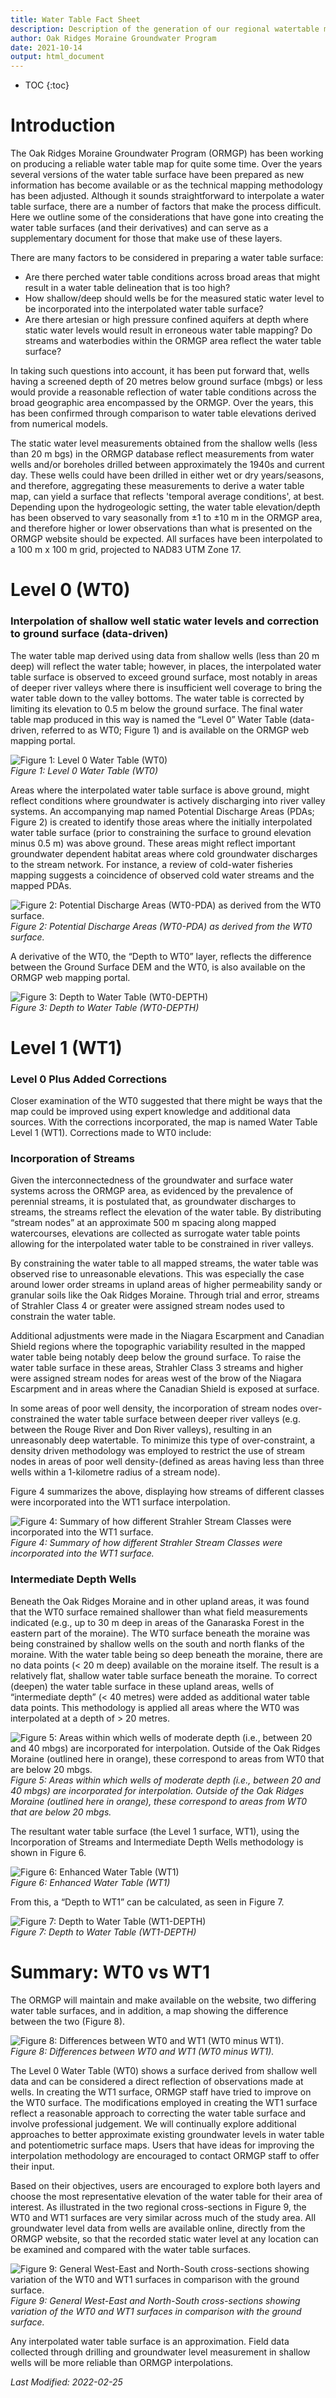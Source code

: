 ```yaml
---
title: Water Table Fact Sheet
description: Description of the generation of our regional watertable map
author: Oak Ridges Moraine Groundwater Program
date: 2021-10-14
output: html_document
---
```


* TOC
{:toc}

# Introduction

The Oak Ridges Moraine Groundwater Program (ORMGP) has been working on producing a reliable water table map for quite some time. Over the years several versions of the water table surface have been prepared as new information has become available or as the technical mapping methodology has been adjusted. Although it sounds straightforward to interpolate a water table surface, there are a number of factors that make the process difficult.  Here we outline some of the considerations that have gone into creating the water table surfaces (and their derivatives) and can serve as a supplementary document for those that make use of these layers.

There are many factors to be considered in preparing a water table surface:
* Are there perched water table conditions across broad areas that might result in a water table delineation that is too high? 
* How shallow/deep should wells be for the measured static water level to be incorporated into the interpolated water table surface? 
* Are there artesian or high pressure confined aquifers at depth where static water levels would result in erroneous water table mapping? Do streams and waterbodies within the ORMGP area reflect the water table surface?

In taking such questions into account, it has been put forward that, wells having a screened depth of 20 metres below ground surface (mbgs) or less would provide a reasonable reflection of water table conditions across the broad geographic area encompassed by the ORMGP. Over the years, this has been confirmed through comparison to water table elevations derived from numerical models. 

The static water level measurements obtained from the shallow wells (less than 20 m bgs) in the ORMGP database reflect measurements from water wells and/or boreholes drilled between approximately the 1940s and current day. These wells could have been drilled in either wet or dry years/seasons, and therefore, aggregating these measurements to derive a water table map, can yield a surface that reflects 'temporal average conditions', at best. Depending upon the hydrogeologic setting, the water table elevation/depth has been observed to vary seasonally from ±1 to ±10 m in the ORMGP area, and therefore higher or lower observations than what is presented on the ORMGP website should be expected. All surfaces have been interpolated to a 100 m x 100 m grid, projected to NAD83 UTM Zone 17.

# Level 0 (WT0) 
### Interpolation of shallow well static water levels and correction to ground surface (data-driven)

The water table map derived using data from shallow wells (less than 20 m deep) will reflect the water table; however, in places, the interpolated water table surface is observed to exceed ground surface, most notably in areas of deeper river valleys where there is insufficient well coverage to bring the water table down to the valley bottoms. The water table is corrected by limiting its elevation to 0.5 m below the ground surface. The final water table map produced in this way is named the “Level 0” Water Table (data-driven, referred to as WT0; Figure 1) and is available on the ORMGP web mapping portal.

![*Figure 1: Level 0 Water Table (WT0)*](https://raw.githubusercontent.com/OWRC/watertable/main/fig/f1.jpg)\
*Figure 1: Level 0 Water Table (WT0)*

Areas where the interpolated water table surface is above ground, might reflect conditions where groundwater is actively discharging into river valley systems. An accompanying map named Potential Discharge Areas (PDAs; Figure 2) is created to identify those areas where the initially interpolated water table surface (prior to constraining the surface to ground elevation minus 0.5 m) was above ground. These areas might reflect important groundwater dependent habitat areas where cold groundwater discharges to the stream network. For instance, a review of cold-water fisheries mapping suggests a coincidence of observed cold water streams and the mapped PDAs. 

![*Figure 2: Potential Discharge Areas (WT0-PDA) as derived from the WT0 surface.*](https://raw.githubusercontent.com/OWRC/watertable/main/fig/f2.jpg)\
*Figure 2: Potential Discharge Areas (WT0-PDA) as derived from the WT0 surface.*

A derivative of the WT0, the “Depth to WT0” layer, reflects the difference between the Ground Surface DEM and the WT0, is also available on the ORMGP web mapping portal.

![*Figure 3: Depth to Water Table (WT0-DEPTH)*](https://raw.githubusercontent.com/OWRC/watertable/main/fig/f3.jpg)\
*Figure 3: Depth to Water Table (WT0-DEPTH)*



# Level 1 (WT1) 
### Level 0 Plus Added Corrections

Closer examination of the WT0 suggested that there might be ways that the map could be improved using expert knowledge and additional data sources. With the corrections incorporated, the map is named Water Table Level 1 (WT1). Corrections made to WT0 include:


### Incorporation of Streams

Given the interconnectedness of the groundwater and surface water systems across the ORMGP area, as evidenced by the prevalence of perennial streams, it is postulated that, as groundwater discharges to streams, the streams reflect the elevation of the water table. By distributing “stream nodes” at an approximate 500 m spacing along mapped watercourses, elevations are collected as surrogate water table points allowing for the interpolated water table to be constrained in river valleys. 

By constraining the water table to all mapped streams, the water table was observed rise to unreasonable elevations. This was especially the case around lower order streams in upland areas of higher permeability sandy or granular soils like the Oak Ridges Moraine. Through trial and error, streams of Strahler Class 4 or greater were assigned stream nodes used to constrain the water table.

Additional adjustments were made in the Niagara Escarpment and Canadian Shield regions where the topographic variability resulted in the mapped water table being notably deep below the ground surface. To raise the water table surface in these areas, Strahler Class 3 streams and higher were assigned stream nodes for areas west of the brow of the Niagara Escarpment and in areas where the Canadian Shield is exposed at surface.

In some areas of poor well density, the incorporation of stream nodes over-constrained the water table surface between deeper river valleys (e.g. between the Rouge River and Don River valleys), resulting in an unreasonably deep watertable. To minimize this type of over-constraint, a density driven methodology was employed to restrict the use of stream nodes in areas of poor well density-(defined as areas having less than three wells within a 1-kilometre radius of a stream node).

Figure 4 summarizes the above, displaying how streams of different classes were incorporated into the WT1 surface interpolation. 

![*Figure 4: Summary of how different Strahler Stream Classes were incorporated into the WT1 surface.*](https://raw.githubusercontent.com/OWRC/watertable/main/fig/f4.jpg)\
*Figure 4: Summary of how different Strahler Stream Classes were incorporated into the WT1 surface.*


### Intermediate Depth Wells

Beneath the Oak Ridges Moraine and in other upland areas, it was found that the WT0 surface remained shallower than what field measurements indicated (e.g., up to 30 m deep in areas of the Ganaraska Forest in the eastern part of the moraine). The WT0 surface beneath the moraine was being constrained by shallow wells on the south and north flanks of the moraine. With the water table being so deep beneath the moraine, there are no data points (\< 20 m deep) available on the moraine itself. The result is a relatively flat, shallow water table surface beneath the moraine. To correct (deepen) the water table surface in these upland areas, wells of “intermediate depth” (\< 40 metres) were added as additional water table data points. This methodology is applied all areas where the WT0 was interpolated at a depth of \> 20 metres.

![*Figure 5: Areas within which wells of moderate depth (i.e., between 20 and 40 mbgs) are incorporated for interpolation. Outside of the Oak Ridges Moraine (outlined here in orange), these correspond to areas from WT0 that are below 20 mbgs.*](https://raw.githubusercontent.com/OWRC/watertable/main/fig/f5.jpg)\
*Figure 5: Areas within which wells of moderate depth (i.e., between 20 and 40 mbgs) are incorporated for interpolation. Outside of the Oak Ridges Moraine (outlined here in orange), these correspond to areas from WT0 that are below 20 mbgs.*

The resultant water table surface (the Level 1 surface, WT1), using the Incorporation of Streams and Intermediate Depth Wells methodology is shown in Figure 6.

![*Figure 6: Enhanced Water Table (WT1)*](https://raw.githubusercontent.com/OWRC/watertable/main/fig/f6.jpg)\
*Figure 6: Enhanced Water Table (WT1)*

From this, a “Depth to WT1” can be calculated, as seen in Figure 7.

![*Figure 7: Depth to Water Table (WT1-DEPTH)*](https://raw.githubusercontent.com/OWRC/watertable/main/fig/f7.jpg)\
*Figure 7: Depth to Water Table (WT1-DEPTH)*


# Summary: WT0 vs WT1

The ORMGP will maintain and make available on the website, two differing water table surfaces, and in addition, a map showing the difference between the two (Figure 8). 

![*Figure 8: Differences between WT0 and WT1 (WT0 minus WT1).*](https://raw.githubusercontent.com/OWRC/watertable/main/fig/f8.jpg)\
*Figure 8: Differences between WT0 and WT1 (WT0 minus WT1).*

The Level 0 Water Table (WT0) shows a surface derived from shallow well data and can be considered a direct reflection of observations made at wells. In creating the WT1 surface, ORMGP staff have tried to improve on the WT0 surface. The modifications employed in creating the WT1 surface reflect a reasonable approach to correcting the water table surface and involve professional judgement. We will continually explore additional approaches to better approximate existing groundwater levels in water table and potentiometric surface maps. Users that have ideas for improving the interpolation methodology are encouraged to contact ORMGP staff to offer their input.

Based on their objectives, users are encouraged to explore both layers and choose the most representative elevation of the water table for their area of interest. As illustrated in the two regional cross-sections in Figure 9, the WT0 and WT1 surfaces are very similar across much of the study area. All groundwater level data from wells are available online, directly from the ORMGP website, so that the recorded static water level at any location can be examined and compared with the water table surfaces.

![*Figure 9: General West-East and North-South cross-sections showing variation of the WT0 and WT1 surfaces in comparison with the ground surface.*](https://raw.githubusercontent.com/OWRC/watertable/main/fig/f9.jpg)\
*Figure 9: General West-East and North-South cross-sections showing variation of the WT0 and WT1 surfaces in comparison with the ground surface.*

Any interpolated water table surface is an approximation. Field data collected through drilling and groundwater level measurement in shallow wells will be more reliable than ORMGP interpolations.

*Last Modified: 2022-02-25*
